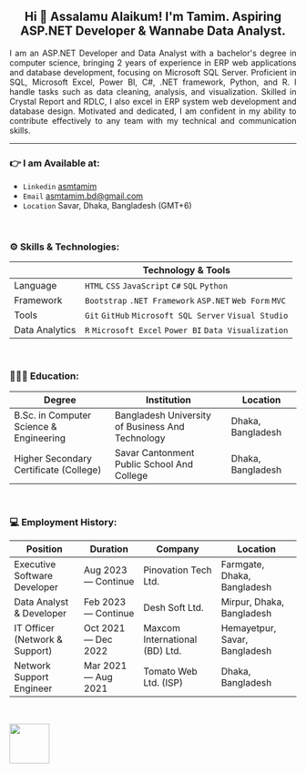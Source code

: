 <h2 align="center">Hi 👋 Assalamu Alaikum! I'm Tamim. Aspiring ASP.NET Developer & Wannabe Data Analyst. </h2>

<p align="justify">
I am an ASP.NET Developer and Data Analyst with a bachelor's degree in computer science, bringing 2 years of experience in ERP web applications and database development, focusing on Microsoft SQL Server. Proficient in SQL, Microsoft Excel, Power BI, C#, .NET framework, Python, and R. I handle tasks such as data cleaning, analysis, and visualization. Skilled in Crystal Report and RDLC, I also excel in ERP system web development and database design. Motivated and dedicated, I am confident in my ability to contribute effectively to any team with my technical and communication skills.
</p>

<hr>

### 👉 I am Available at:

- `Linkedin` <a href="https://linkedin.com/in/asmtamim">asmtamim</a>
- `Email` <a href="mailto:asmtamim.bd@gmail.com">asmtamim.bd@gmail.com</a>
- `Location` Savar, Dhaka, Bangladesh (GMT+6)

<br>


### ⚙️ Skills & Technologies:

|                 | Technology & Tools                                       |
| --------------- | -------------------------------------------------------- | 
| Language        | `HTML` `CSS` `JavaScript` `C#` `SQL` `Python`            | 
| Framework       | `Bootstrap` `.NET Framework` `ASP.NET` `Web Form` `MVC`  | 
| Tools           | `Git` `GitHub` `Microsoft SQL Server` `Visual Studio`    | 
| Data Analytics  | `R` `Microsoft Excel` `Power BI` `Data Visualization`    | 

<br>


### 👨🏻‍🎓 Education:

| Degree                                      | Institution                                         | Location             |
| ------------------------------------------- | --------------------------------------------------- | -------------------- |
| B.Sc. in Computer Science & Engineering     | Bangladesh University of Business And Technology    | Dhaka, Bangladesh    |
| Higher Secondary Certificate (College)      | Savar Cantonment Public School And College          | Dhaka, Bangladesh    |

<br>


### 💻 Employment History:

| Position                        | Duration               | Company                          | Location                       |
| ------------------------------- | ---------------------- | -------------------------------- | ------------------------------ |
| Executive Software Developer    | Aug 2023 — Continue    | Pinovation Tech Ltd.             | Farmgate, Dhaka, Bangladesh    |
| Data Analyst & Developer        | Feb 2023 — Continue    | Desh Soft Ltd.                   | Mirpur, Dhaka, Bangladesh      |
| IT Officer (Network & Support)  | Oct 2021 — Dec 2022    | Maxcom International (BD) Ltd.   | Hemayetpur, Savar, Bangladesh  |
| Network Support Engineer        | Mar 2021 — Aug 2021    | Tomato Web Ltd. (ISP)            | Dhaka, Bangladesh              |

<br>


<a href="https://leetcode.com/asmtamim" target="_blank"><img align="center" src="https://cdn.cdo.mit.edu/wp-content/uploads/sites/67/2021/01/0_zuhXdNAIUoxEem4-.png" height="70" /></a> 
